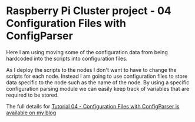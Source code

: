 Raspberry Pi Cluster project - 04 Configuration Files with ConfigParser
=======================================================================

Here I am using moving some of the configuration data from being hardcoded into the scripts into configuration files.

As I deploy the scripts to the nodes I don't want to have to change the scripts for each node.
Instead I am going to use configuration files to store data specific to the node such as the name of the node.
By using a specific configuration parsing module we can easily keep track of variables that are required
to be stored.

The full details for
[Tutorial 04 - Configuration Files with ConfigParser is available on my blog](https://chewett.co.uk/blog/1001/raspberry-pi-cluster-node-04-configuration-files-configparser/)
